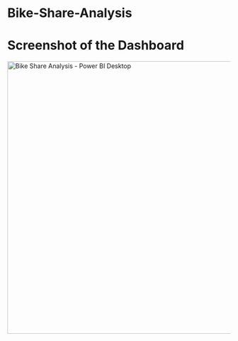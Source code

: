 # Bike-Share-Analysis
# Screenshot of the Dashboard 
<img width="615" alt="Bike Share Analysis - Power BI Desktop" src="https://github.com/pranavshintre/Bike-Share-Analysis/assets/137601437/65bdea6d-6324-4334-bbb3-7ce4bb505ce8">
